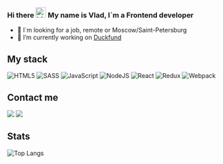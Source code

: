 ### Hi there <img src="https://user-images.githubusercontent.com/1303154/88677602-1635ba80-d120-11ea-84d8-d263ba5fc3c0.gif" width="24px" height="24px" alt="hi"> My name is Vlad, I`m a Frontend developer

- 🔭 I`m looking for a job, remote or Moscow/Saint-Petersburg
- 🤔 I’m currently working on [Duckfund](https://duckfund.com)

## My stack
![HTML5](https://img.shields.io/badge/html5-%23E34F26.svg?style=for-the-badge&logo=html5&logoColor=white)
![SASS](https://img.shields.io/badge/SASS-hotpink.svg?style=for-the-badge&logo=SASS&logoColor=white)
![JavaScript](https://img.shields.io/badge/javascript-%23323330.svg?style=for-the-badge&logo=javascript&logoColor=%23F7DF1E)
![NodeJS](https://img.shields.io/badge/node.js-6DA55F?style=for-the-badge&logo=node.js&logoColor=white)
![React](https://img.shields.io/badge/react-%2320232a.svg?style=for-the-badge&logo=react&logoColor=%2361DAFB)
![Redux](https://img.shields.io/badge/redux-%23593d88.svg?style=for-the-badge&logo=redux&logoColor=white)
![Webpack](https://img.shields.io/badge/webpack-%238DD6F9.svg?style=for-the-badge&logo=webpack&logoColor=black)

## Contact me

<a href="https://t.me/vladikKir"><img src="https://img.shields.io/badge/Telegram-2CA5E0?style=for-the-badge&logo=telegram&logoColor=white"></img></a>
<a href="https://vladik15041999@gmail.com"><img src="https://img.shields.io/badge/Gmail-D14836?style=for-the-badge&logo=gmail&logoColor=white"></img></a>

## Stats

![Top Langs](https://github-readme-stats.vercel.app/api/top-langs/?username=vladikkir&layout=compact)


<!--
**vladikKir/vladikKir** is a ✨ _special_ ✨ repository because its `README.md` (this file) appears on your GitHub profile.

Here are some ideas to get you started:

- 🔭 I’m currently working on ...
- 🌱 I’m currently learning ...
- 👯 I’m looking to collaborate on ...
- 🤔 I’m looking for help with ...
- 💬 Ask me about ...
- 📫 How to reach me: ...
- 😄 Pronouns: ...
- ⚡ Fun fact: ...
-->
